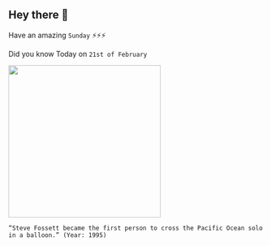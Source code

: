 ## Hey there 👋
Have an amazing `Sunday` ⚡⚡⚡

Did you know Today on `21st of February`
 
 [<img src="https://www.hawaii-post.com/2002-03JUL-stamps.jpg" width="300" />](https://sofrep.com/fightersweep/today-aviation-history-adventurer-steve-fossett-becomes-1st-person-fly-solo-across-pacific-ocean-balloon/) 
 ```
“Steve Fossett became the first person to cross the Pacific Ocean solo in a balloon.” (Year: 1995)
```
